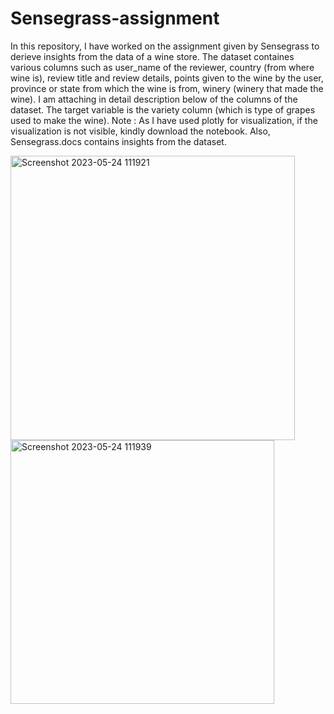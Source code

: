 # Sensegrass-assignment
In this repository, I have worked on the assignment given by Sensegrass to derieve insights from the data of a wine store. The dataset containes various columns such as user_name of the reviewer, country (from where wine is), review title and review details, points given to the wine by the user, province or state from which the wine is from, winery (winery that made the wine). I am attaching in detail description below of the columns of the dataset. The target variable is the variety column (which is type of grapes used to make the wine). 
Note : As I have used plotly for visualization, if the visualization is not visible, kindly download the notebook. Also, Sensegrass.docs contains insights from the dataset.


<img width="455" alt="Screenshot 2023-05-24 111921" src="https://github.com/saurabhNB7/Sensegrass-assignment/assets/109843072/999e47f1-05ce-4f05-a616-97b3cf8538ca">



<img width="422" alt="Screenshot 2023-05-24 111939" src="https://github.com/saurabhNB7/Sensegrass-assignment/assets/109843072/b7d02bb8-8449-4c5a-accd-96d5a177bc4d">


